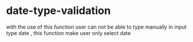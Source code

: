# date-type-validation
with the use of this function user can not be able to type manually in input type date , this function make user only select date 
